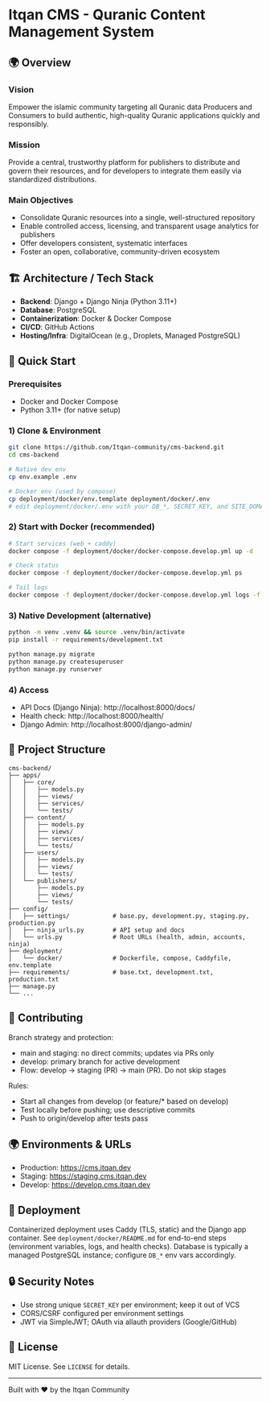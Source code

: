 # Itqan CMS - Quranic Content Management System



## 🌍 Overview

### Vision
Empower the islamic community targeting all Quranic data Producers and Consumers to build authentic, high-quality Quranic applications quickly and responsibly.
 

### Mission
Provide a central, trustworthy platform for publishers to distribute and govern their resources, and for developers to integrate them easily via standardized distributions.

### Main Objectives

- Consolidate Quranic resources into a single, well-structured repository
- Enable controlled access, licensing, and transparent usage analytics for publishers
- Offer developers consistent, systematic interfaces
- Foster an open, collaborative, community-driven ecosystem

## 🏗️ Architecture / Tech Stack

- **Backend**: Django + Django Ninja (Python 3.11+)
- **Database**: PostgreSQL
- **Containerization**: Docker & Docker Compose
- **CI/CD**: GitHub Actions
- **Hosting/Infra**: DigitalOcean (e.g., Droplets, Managed PostgreSQL)

## 🚀 Quick Start

### Prerequisites

- Docker and Docker Compose
- Python 3.11+ (for native setup)

### 1) Clone & Environment

```bash
git clone https://github.com/Itqan-community/cms-backend.git
cd cms-backend

# Native dev env
cp env.example .env

# Docker env (used by compose)
cp deployment/docker/env.template deployment/docker/.env
# edit deployment/docker/.env with your DB_*, SECRET_KEY, and SITE_DOMAIN
```

### 2) Start with Docker (recommended)

```bash
# Start services (web + caddy)
docker compose -f deployment/docker/docker-compose.develop.yml up -d

# Check status
docker compose -f deployment/docker/docker-compose.develop.yml ps

# Tail logs
docker compose -f deployment/docker/docker-compose.develop.yml logs -f web
```

### 3) Native Development (alternative)

```bash
python -m venv .venv && source .venv/bin/activate
pip install -r requirements/development.txt

python manage.py migrate
python manage.py createsuperuser
python manage.py runserver
```

### 4) Access

- API Docs (Django Ninja): http://localhost:8000/docs/
- Health check: http://localhost:8000/health/
- Django Admin: http://localhost:8000/django-admin/

## 📁 Project Structure

```
cms-backend/
├── apps/
│   ├── core/
│   │   ├── models.py
│   │   ├── views/
│   │   ├── services/
│   │   └── tests/
│   ├── content/
│   │   ├── models.py
│   │   ├── views/
│   │   ├── services/
│   │   └── tests/
│   ├── users/
│   │   ├── models.py
│   │   ├── views/
│   │   └── tests/
│   └── publishers/
│       ├── models.py
│       ├── views/
│       └── tests/
├── config/
│   ├── settings/            # base.py, development.py, staging.py, production.py
│   ├── ninja_urls.py        # API setup and docs
│   └── urls.py              # Root URLs (health, admin, accounts, ninja)
├── deployment/
│   └── docker/              # Dockerfile, compose, Caddyfile, env.template
├── requirements/            # base.txt, development.txt, production.txt
├── manage.py
└── ...
```

 

## 🤝 Contributing

Branch strategy and protection:
- main and staging: no direct commits; updates via PRs only
- develop: primary branch for active development
- Flow: develop → staging (PR) → main (PR). Do not skip stages

Rules:
- Start all changes from develop (or feature/* based on develop)
- Test locally before pushing; use descriptive commits
- Push to origin/develop after tests pass

## 🌍 Environments & URLs

- Production: https://cms.itqan.dev
- Staging: https://staging.cms.itqan.dev
- Develop: https://develop.cms.itqan.dev

## 🚚 Deployment

Containerized deployment uses Caddy (TLS, static) and the Django app container. See `deployment/docker/README.md` for end-to-end steps (environment variables, logs, and health checks). Database is typically a managed PostgreSQL instance; configure `DB_*` env vars accordingly.

## 🔒 Security Notes

- Use strong unique `SECRET_KEY` per environment; keep it out of VCS
- CORS/CSRF configured per environment settings
- JWT via SimpleJWT; OAuth via allauth providers (Google/GitHub)

## 📄 License

MIT License. See `LICENSE` for details.

---

Built with ❤️ by the Itqan Community
